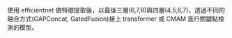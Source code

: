 使用 efficientnet 做特徵提取後，以最後三層(6,7,8)與四層(4,5,6,7)，透過不同的融合方式(GAPConcat, GatedFusion)接上 transformer 或 CMAM 進行關鍵點檢測的模型。